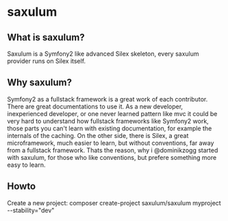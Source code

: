 saxulum
=======

What is saxulum?
----------------

Saxulum is a Symfony2 like advanced Silex skeleton, every saxulum provider runs on Silex itself.

Why saxulum?
------------

Symfony2 as a fullstack framework is a great work of each contributor. There are great documentations to use it.
As a new developer, inexperienced developer, or one never learned pattern like mvc it could be very hard to understand
how fullstack frameworks like Symfony2 work, those parts you can't learn with existing documentation, for example
the internals of the caching. On the other side, there is Silex, a great microframework, much easier to learn, but
without conventions, far away from a fullstack framework. Thats the reason, why i @dominikzogg started with saxulum,
for those who like conventions, but prefere something more easy to learn.

Howto
-----

Create a new project: composer create-project saxulum/saxulum myproject --stability="dev"